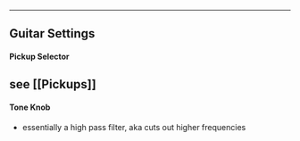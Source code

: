 -----

## Guitar Settings

#### Pickup Selector
see [[Pickups]]
- 

#### Tone Knob
- essentially a high pass filter, aka cuts out higher frequencies